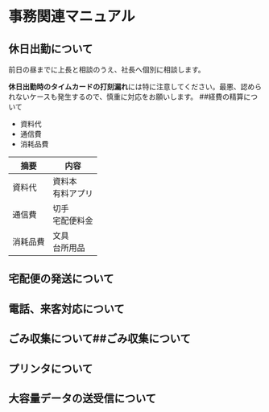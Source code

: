 # 事務関連マニュアル
## 休日出勤について
前日の昼までに上長と相談のうえ、社長へ個別に相談します。

**休日出勤時のタイムカードの打刻漏れ**には特に注意してください。最悪、認められないケースも発生するので、慎重に対応をお願いします。
##経費の精算について
- 資料代
- 通信費
- 消耗品費

|摘要  |内容
|--|--
|資料代  |資料本<br>有料アプリ
|通信費  |切手<br>宅配便料金
|消耗品費  |文具<br>台所用品

## 宅配便の発送について
## 電話、来客対応について
## ごみ収集について##ごみ収集について
## プリンタについて
## 大容量データの送受信について